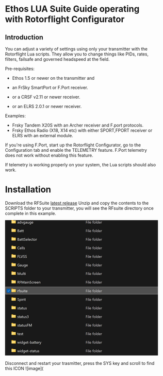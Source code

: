 # Ethos LUA Suite Guide operating with Rotorflight Configurator

## Introduction
You can adjust a variety of settings using only your transmitter with the Rotorflight Lua scripts. They allow you to change things like PIDs, rates, filters, failsafe and governed headspeed at the field. 

Pre-requisites:

- Ethos 1.5 or newer on the transmitter and

- an FrSky SmartPort or F.Port receiver.

- or a CRSF v2.11 or newer receiver.

- or an ELRS 2.0.1 or newer receiver.


Examples:

- Frsky Tandem X20S with an Archer receiver and F.port protocols.
- Frsky Ethos Radio (X18, X14 etc) with either SPORT,FPORT receiver or ELRS with an external module.


If you're using F.Port, start up the Rotorflight Configurator, go to the Configuration tab and enable the TELEMETRY feature. F.Port telemetry does not work without enabling this feature.

If telemetry is working properly on your system, the Lua scripts should also work.

# Installation
Download the RFSuite [latest release](https://github.com/rotorflight/rotorflight-configurator/releases) Unzip and copy the contents to the SCRIPTS folder to your transmitter, you will see the RFsuite directory once complete in this example.

![image](https://github.com/jimmy6616/Rotorflight-Ethos-LUA/blob/img/SD%20Card1.jpg)

Disconnect and restart your trasmitter, press the SYS key and scroll to find this ICON
![image](




